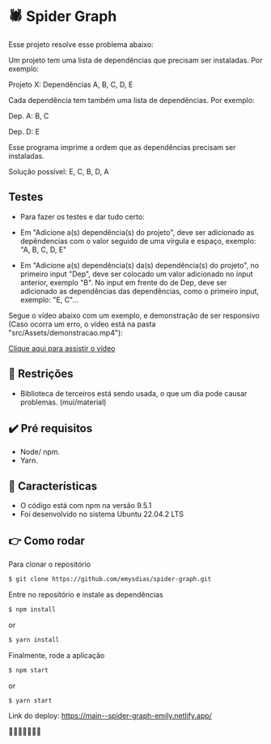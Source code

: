 # 🕷️ Spider Graph

Esse projeto resolve esse problema abaixo:

Um projeto tem uma lista de dependências que precisam ser instaladas. Por
exemplo:

Projeto X: Dependências A, B, C, D, E

Cada dependência tem também uma lista de dependências. Por exemplo:

Dep. A: B, C

Dep. D: E

Esse programa imprime a ordem que as dependências precisam ser instaladas.

Solução possível: E, C, B, D, A

## Testes

- Para fazer os testes e dar tudo certo:

* Em "Adicione a(s) dependência(s) do projeto", deve ser adicionado as depêndencias com o valor seguido de uma vírgula e espaço, exemplo: "A, B, C, D, E"

* Em "Adicione a(s) dependência(s) da(s) dependência(s) do projeto", no primeiro input "Dep", deve ser colocado um valor adicionado no input anterior, exemplo "B". No input em frente do de Dep, deve ser adicionado as dependências das dependências, como o primeiro input, exemplo: "E, C"...

Segue o vídeo abaixo com um exemplo, e demonstração de ser responsivo (Caso ocorra um erro, o vídeo está na pasta "src/Assets/demonstracao.mp4"):

[Clique aqui para assistir o vídeo](https://user-images.githubusercontent.com/52640974/236713032-cc26d5be-6383-458f-af12-da8ae968d124.mp4)

## 🔨 Restrições

- Biblioteca de terceiros está sendo usada, o que um dia pode causar problemas. (mui/material)

## ✔️ Pré requisitos

- Node/ npm.
- Yarn.

## 💼 Características

- O código está com npm na versão 9.5.1
- Foi desenvolvido no sistema Ubuntu 22.04.2 LTS

## 👉 Como rodar

Para clonar o repositório

```bash
$ git clone https://github.com/emysdias/spider-graph.git
```

Entre no repositório e instale as dependências

```bash
$ npm install
```

or

```bash
$ yarn install
```

Finalmente, rode a aplicação

```bash
$ npm start
```

or

```bash
$ yarn start
```

Link do deploy: https://main--spider-graph-emily.netlify.app/

🚀🚀🚀🚀🚀🚀🚀

